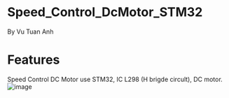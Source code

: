 # Speed_Control_DcMotor_STM32
By Vu Tuan Anh
# Features
Speed ​​Control DC Motor use STM32, IC L298 (H brigde circult), DC motor.
![image](https://github.com/VuTuanAnh-1368/Speed_Control_DcMotor_STM32/assets/92041804/156f59f1-2ae8-4b85-a9a4-5acd4b2b61b9)

